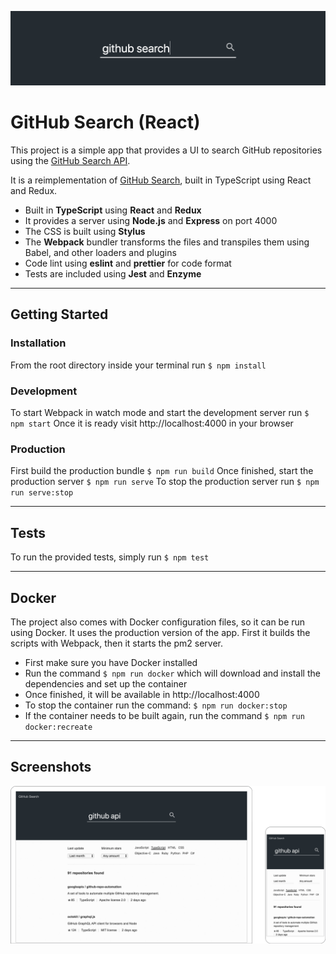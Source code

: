![Banner Image](docs/banner.png)

# GitHub Search (React)

This project is a simple app that provides a UI to search GitHub repositories using the [GitHub Search API](https://developer.github.com/v3/search/).

It is a reimplementation of [GitHub Search](https://github.com/garciaalvaro/github-search), built in TypeScript using React and Redux.

- Built in **TypeScript** using **React** and **Redux**
- It provides a server using **Node.js** and **Express** on port 4000
- The CSS is built using **Stylus**
- The **Webpack** bundler transforms the files and transpiles them using Babel, and other loaders and plugins
- Code lint using **eslint** and **prettier** for code format
- Tests are included using **Jest** and **Enzyme**

---

## Getting Started

### Installation

From the root directory inside your terminal run `$ npm install`

### Development

To start Webpack in watch mode and start the development server run `$ npm start`
Once it is ready visit http://localhost:4000 in your browser

### Production

First build the production bundle `$ npm run build`
Once finished, start the production server `$ npm run serve`
To stop the production server run `$ npm run serve:stop`

---

## Tests

To run the provided tests, simply run `$ npm test`

---

## Docker

The project also comes with Docker configuration files, so it can be run using Docker. It uses the production version of the app. First it builds the scripts with Webpack, then it starts the pm2 server.
- First make sure you have Docker installed
- Run the command `$ npm run docker` which will download and install the dependencies and set up the container
- Once finished, it will be available in http://localhost:4000
- To stop the container run the command: `$ npm run docker:stop`
- If the container needs to be built again, run the command `$ npm run docker:recreate`

---

## Screenshots

![Screenshot Image](docs/screenshot.png)
